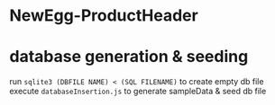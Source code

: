 # NewEgg-ProductHeader

# database generation & seeding
run `sqlite3 (DBFILE NAME) < (SQL FILENAME)` to create empty db file
execute `databaseInsertion.js` to generate sampleData & seed db file

